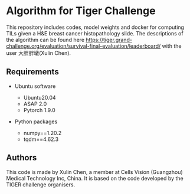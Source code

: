 # Algorithm for Tiger Challenge

This repository includes codes, model weights and docker for computing TILs given a H&E breast cancer histopathology slide. 
The descriptions of the algorithm can be found here https://tiger.grand-challenge.org/evaluation/survival-final-evaluation/leaderboard/ with the user 大胖胖墩(Xulin Chen).

## Requirements

- Ubuntu software
  - Ubuntu20.04
  - ASAP 2.0
  - Pytorch 1.9.0
  
- Python packages
  - numpy==1.20.2
  - tqdm==4.62.3

## Authors
This code is made by Xulin Chen, a member at Cells Vision (Guangzhou) Medical Technology Inc, China. It is based on the code developed by the TIGER challenge organisers.


